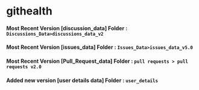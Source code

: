 # githealth


#### Most Recent Version [discussion_data] Folder : `Discussions_Data>discussions_data_v2`

#### Most Recent Version [issues_data] Folder : `Issues_Data>issues_data_v5.0`

#### Most Recent Version [Pull_Request_data] Folder : `pull requests > pull requests v2.0`


#### Added new version [user details data] Folder : `user_details`